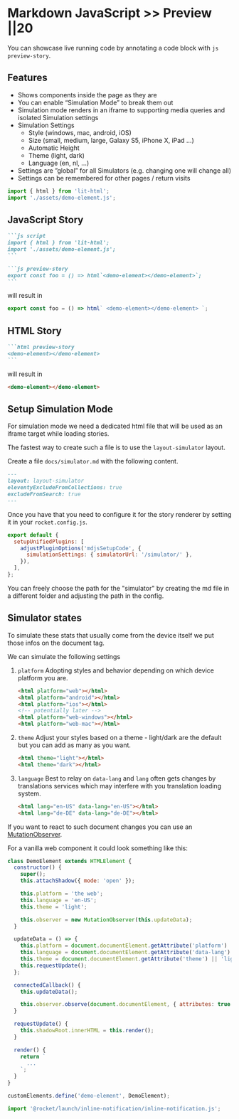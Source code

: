 # Markdown JavaScript >> Preview ||20

You can showcase live running code by annotating a code block with `js preview-story`.

## Features

- Shows components inside the page as they are
- You can enable “Simulation Mode” to break them out
- Simulation mode renders in an iframe to supporting media queries and isolated Simulation settings
- Simulation Settings
  - Style (windows, mac, android, iOS)
  - Size (small, medium, large, Galaxy S5, iPhone X, iPad …)
  - Automatic Height
  - Theme (light, dark)
  - Language (en, nl, …)
- Settings are ”global” for all Simulators (e.g. changing one will change all)
- Settings can be remembered for other pages / return visits

```js script
import { html } from 'lit-html';
import './assets/demo-element.js';
```

## JavaScript Story

````md
```js script
import { html } from 'lit-html';
import './assets/demo-element.js';
```

```js preview-story
export const foo = () => html`<demo-element></demo-element>`;
```
````

will result in

```js preview-story
export const foo = () => html` <demo-element></demo-element> `;
```

## HTML Story

````md
```html preview-story
<demo-element></demo-element>
```
````

will result in

```html preview-story
<demo-element></demo-element>
```

## Setup Simulation Mode

For simulation mode we need a dedicated html file that will be used as an iframe target while loading stories.

The fastest way to create such a file is to use the `layout-simulator` layout.

Create a file `docs/simulator.md` with the following content.

```md
---
layout: layout-simulator
eleventyExcludeFromCollections: true
excludeFromSearch: true
---
```

Once you have that you need to configure it for the story renderer by setting it in your `rocket.config.js`.

```js
export default {
  setupUnifiedPlugins: [
    adjustPluginOptions('mdjsSetupCode', {
      simulationSettings: { simulatorUrl: '/simulator/' },
    }),
  ],
};
```

<inline-notification type="tip">

You can freely choose the path for the "simulator" by creating the md file in a different folder and adjusting the path in the config.

</inline-notification>

## Simulator states

To simulate these stats that usually come from the device itself we put those infos on the document tag.

We can simulate the following settings

1. `platform`
   Adopting styles and behavior depending on which device platform you are.
   ```html
   <html platform="web"></html>
   <html platform="android"></html>
   <html platform="ios"></html>
   <!-- potentially later -->
   <html platform="web-windows"></html>
   <html platform="web-mac"></html>
   ```
2. `theme`
   Adjust your styles based on a theme - light/dark are the default but you can add as many as you want.
   ```html
   <html theme="light"></html>
   <html theme="dark"></html>
   ```
3. `language`
   Best to relay on `data-lang` and `lang` often gets changes by translations services which may interfere with you translation loading system.
   ```html
   <html lang="en-US" data-lang="en-US"></html>
   <html lang="de-DE" data-lang="de-DE"></html>
   ```

If you want to react to such document changes you can use an [MutationObserver](https://developer.mozilla.org/de/docs/Web/API/MutationObserver).

For a vanilla web component it could look something like this:

```js
class DemoElement extends HTMLElement {
  constructor() {
    super();
    this.attachShadow({ mode: 'open' });

    this.platform = 'the web';
    this.language = 'en-US';
    this.theme = 'light';

    this.observer = new MutationObserver(this.updateData);
  }

  updateData = () => {
    this.platform = document.documentElement.getAttribute('platform') || 'the web';
    this.language = document.documentElement.getAttribute('data-lang') || 'en-US';
    this.theme = document.documentElement.getAttribute('theme') || 'light';
    this.requestUpdate();
  };

  connectedCallback() {
    this.updateData();

    this.observer.observe(document.documentElement, { attributes: true });
  }

  requestUpdate() {
    this.shadowRoot.innerHTML = this.render();
  }

  render() {
    return `
      ...
    `;
  }
}

customElements.define('demo-element', DemoElement);
```

```js script
import '@rocket/launch/inline-notification/inline-notification.js';
```
